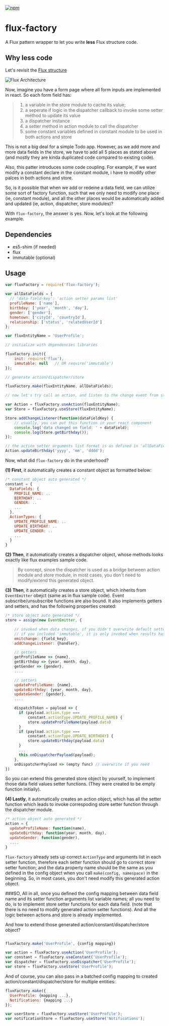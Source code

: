 [![npm](https://img.shields.io/badge/npm-0.0.6-blue.svg)]()

# flux-factory

A Flux pattern wrapper to let you write <b>less</b> Flux structure code.

## Why less code

Let's revisit the [Flux structure](https://github.com/facebook/flux)

![Flux Architecture](https://github.com/facebook/flux/raw/master/docs/img/flux-diagram-white-background.png)

Now, imagine you have a form page where all form inputs are implemented in react. So each form field has:

> 1. a variable in the store module to cache its value;
> 2. a seperate if logic in the dispatcher callback to invoke some setter method to update its value
> 3. a dispatcher instance
> 4. a setter method in action module to call the dispatcher
> 5. some constant variables defined in constant module to be used in both actions and store

This is not a big deal for a simple Todo app. However, as we add more and more data fields in the store, we have to add all 5 places as stated above (and mostly they are kinda duplicated code compared to existing code).

Also, this patter introduces some code coupling. For example, if we want modify a constant declare in the constant module, i have to modify other palces in both actions and store.

So, is it possible that when we add or redeine a data field, we can utilize some sort of factory function, such that we only need to modify one place (ie, constant module), and all the other places would be automatically added and updated (ie, action, dispatcher, store modules)?

With `flux-factory`, the answer is yes. Now, let's look at the following example.

## Dependencies

  * es5-shim  (if needed)
  * flux
  * immutable (optional)

## Usage


```js
var fluxFactory = require('flux-factory');

var allDataFields = {
  // 'data-field-key': 'action setter params list'
  profileName: ['name'],
  birthday: ['year', 'month', 'day'],
  gender: ['gender'],
  hometown: ['cityId', 'countryId'],
  relationship: ['status', 'relatedUserId']
};

var fluxEntityName = 'UserProfile';

// initialize with dependencies libraries

fluxFactory.init({
    init: require('flux'),
    immutable: null   // OR require('immutable')
});

// generate action/dispatcher/store

fluxFactory.make(fluxEntityName, allDataFields);

// now let's try call an action, and listen to the change event from store.

var Action = fluxFactory.useAction(fluxEntityName);
var Store = fluxFactory.useStore(fluxEntityName);

Store.addChangeListener(function(dataFieldKey) {
    // usually, you can put this function in your react component
    console.log('data changed on field: ' + dataField);
    console.log(Store.getBirthday());
});

// the action setter arguments list format is as defined in 'allDataFields'
Action.updateBirthday('yyyy', 'mm', 'dddd');

```

Now, what did `flux-factory` do in the underhood?

<b>(1) First</b>, it automatically creates a constant object as formatted below:

```js
/* constant object auto generated */
constant = {
  DataFields: {
    PROFILE_NAME: ..
    BIRTHDAY: ..
    GENDER: ..
    ...
  },
  ActionTypes: {
    UPDATE_PROFILE_NAME: ..
    UPDATE_BIRTHDAY: ..
    UPDATE_GENDER: ..
    ...
  }
}
```

<b>(2) Then</b>, it automatically creates a dispatcher object, whose methods looks exactly like flux examples sample code.
> By concept, since the dispatcher is used as a bridge between action module and store module, in most cases, you don't need to modify/extend this generated object.

<b>(3) Then</b>, it automatically creates a store object, which inherits from `EventEmitter` obejct (same as in flux sample code). Event subscribe/unsubscribe functions are also bound. It also implements getters and setters, and has the following properties created:

```js
/* store object auto generated */
store = assign(new EventEmitter, {

	// invoked when data changes, if you didn't overwrite default setters.
	// if you included 'immutable', it is only invoked when results has diff.
	emitchange: {field_key},
	addChangeListener: {handler},

	// getters
	getProfileName => {name},
	getBirthday => {year, month, day},
	getGender => {gender},
	....

	// setters
	updateProfileName: {name},
	updateBirthday: {year, month, day},
	updateGender: {gender},
	....

	dispatchToken = payload => {
	  if (payload.action.type ===
	  	  constant.actionType.UPDATE_PROFILE_NAME) {
	  	  store.updateProfileName(payload.data)
	  }
	  if (payload.action.type ===
	  	  constant.actionType.UPDATE_BIRTHDAY) {
	  	  store.updateBirthday(payload.data)
	  }
	  ...
	  this.onDispatcherPayload(payload);
	},
	onDispatcherPayload => (empty func) // overwrite if you need
})

```
So you can extend this generated store object by yourself, to implement those data field values setter functions. (They were created to be empty function initially).

<b>(4) Lastly</b>, it automatically creates an action object, which has all the setter function which leads to invoke correspoding store setter function through the dispatcher module.

```js
/* action object auto generated */
action = {
  updateProfileName: function(name),
  updateBirthday: function(year, month, day),
  updateGender: function(gender),
  ....
}
```

`flux-factory` already sets up correct `ActionType` and arguments list in each setter function, therefore each setter function should go to correct store setter function; and the data property name should be the same as you defined in the config object when you call `make(config, namespace)` in the beginning. So, in most cases, you don't need modify this generated action object.

###SO,
All in all, once you defined the config mapping between data field name and its setter function arguments list variable names; all you need to do, is to implement store setter functions for each data field. (note that there is no need to modify generated action setter functions). And all the logic between actions and store is already implemented.

And how to extend those generated action/constant/dispatcher/store object?

```js

fluxFactory.make('UserProfile', {config mapping})

var action = fluxFactory.useAction('UserProfile');
var constant = fluxFactory.useConstant('UserProfile');
var dispatcher = fluxFactory.useDispatcher('UserProfile');
var store = fluxFactory.useStore('UserProfile');
```

And of course, you can also pass in a batched config mapping to created action/constant/dispatcher/store for multiple entities:

```js
fluxFactory.make({
  UserProfile: {mapping ...},
  Notifications: {mapping ...}
});

var userStore = fluxFactory.useStore('UserProfile');
var notificationStore = fluxFactory.useStore('Notifications');
```